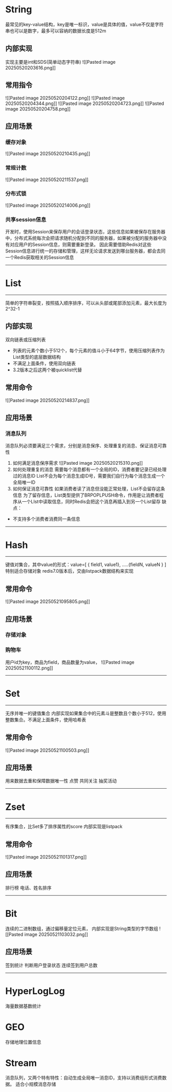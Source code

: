 # String
最常见的key-value结构，key是唯一标识，value是具体的值，value不仅是字符串也可以是数字，最多可以容纳的数据长度是512m
## 内部实现
实现主要是int和SDS(简单动态字符串)
![[Pasted image 20250520203616.png]]
## 常用指令
![[Pasted image 20250520204122.png]]
![[Pasted image 20250520204344.png]]
![[Pasted image 20250520204723.png]]
![[Pasted image 20250520204758.png]]
## 应用场景
### 缓存对象
![[Pasted image 20250520210435.png]]
### 常规计数
![[Pasted image 20250520211537.png]]
### 分布式锁
![[Pasted image 20250520214006.png]]
### 共享session信息
开发时，使用Session来保存用户的会话登录状态，这些信息如果被保存在服务器中，分布式系统每次会把请求随机分配到不同的服务器，如果被分配的服务器中没有对应用户的Session信息，则需要重新登录。
因此需要借助Redis对这些Session信息进行统一的存储和管理，这样无论请求发送到哪台服务器，都会去同一个Redis获取相关的Session信息
****
# List
****
简单的字符串裂变，按照插入顺序排序，可以从头部或尾部添加元素，最大长度为2^32-1
## 内部实现
双向链表或压缩列表
- 列表的元素个数小于512个，每个元素的值斗小于64字节，使用压缩列表作为List类型的底层数据结构
- 不满足上面条件，使用双向链表
- 3.2版本之后这两个被quicklist代替
## 常用命令
![[Pasted image 20250520214837.png]]
## 应用场景
### 消息队列
消息队列必须要满足三个需求，分别是消息保序、处理重复的消息、保证消息可靠性
1. 如何满足消息保序需求
	![[Pasted image 20250520215310.png]]
2. 如何处理重复的消息
	需要每个消息都有一个全局的ID，消费者要记录已经处理过的消息ID
	List不会为每个消息生成ID号，需要我们自行为每个消息生成一个全局唯一ID
3. 如何保证消息可靠性
	如果消费者读了消息但没能正常处理，List不会留存这条信息
	为了留存信息，List类型提供了BRPOPLPUSH命令，作用是让消费者程序从一个LIst中读取信息，同时Redis会把这个消息再插入到另一个List留存
缺点：
- 不支持多个消费者消费同一条信息
****
# Hash
****
键值对集合，其中value的形式：value=[ { field1, value1}, .....{fieldN, valueN } ]
特别适合存储对象
redis7.0版本后，交由listpack数据结构来实现
## 常用命令
![[Pasted image 20250521095805.png]]
## 应用场景
### 存储对象
### 购物车
用户id为key，商品为field，商品数量为value，
![[Pasted image 20250521100112.png]]
****
# Set
****
无序并唯一的键值集合
内部实现如果集合中的元素斗是整数且个数小于512，使用整数集合。不满足上面条件，使用哈希表

## 常用命令
![[Pasted image 20250521100503.png]]
## 应用场景
用来数据去重和保障数据唯一性
点赞
共同关注
抽奖活动
****
# Zset
****
有序集合，比Set多了排序属性的score
内部实现是listpack
## 常用命令
![[Pasted image 20250521101317.png]]
## 应用场景
排行榜
电话、姓名排序
****
# Bit
连续的二进制数组，通过偏移量定位元素，
内部实现是String类型的字节数组
![[Pasted image 20250521103032.png]]
## 应用场景
签到统计
判断用户登录状态
连续签到用户总数
****
# HyperLogLog
海量数据基数统计

# GEO
存储地理位置信息

# Stream
消息队列，又两个特有特性：自动生成全局唯一消息ID，支持以消费组形式消费数据。
适合小规模消息存储